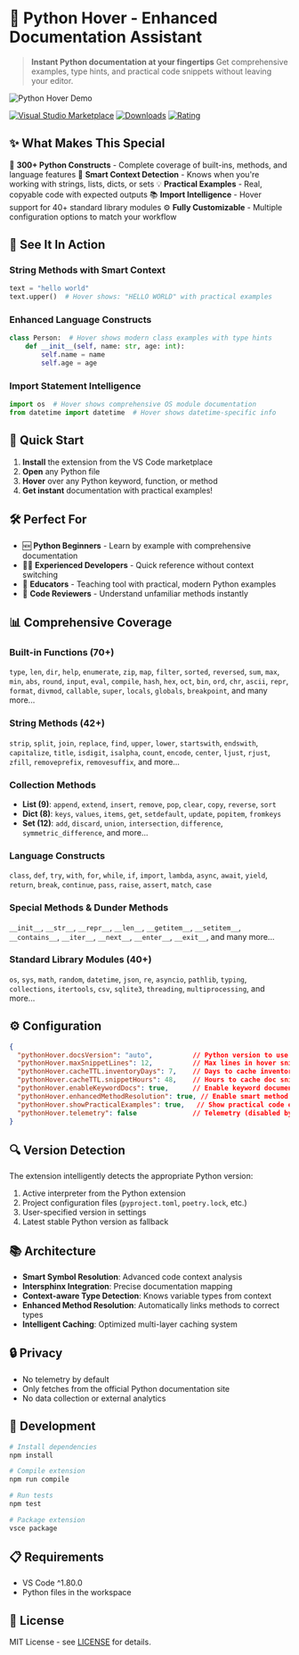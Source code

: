 # 🐍 Python Hover - Enhanced Documentation Assistant

> **Instant Python documentation at your fingertips**
> Get comprehensive examples, type hints, and practical code snippets without leaving your editor.

![Python Hover Demo](media/demo.gif)

[![Visual Studio Marketplace](https://img.shields.io/visual-studio-marketplace/v/KiidxAtlas.python-hover)](https://marketplace.visualstudio.com/items?itemName=KiidxAtlas.python-hover)
[![Downloads](https://img.shields.io/visual-studio-marketplace/d/KiidxAtlas.python-hover)](https://marketplace.visualstudio.com/items?itemName=KiidxAtlas.python-hover)
[![Rating](https://img.shields.io/visual-studio-marketplace/r/KiidxAtlas.python-hover)](https://marketplace.visualstudio.com/items?itemName=KiidxAtlas.python-hover)

## ✨ **What Makes This Special**

🚀 **300+ Python Constructs** - Complete coverage of built-ins, methods, and language features
🎯 **Smart Context Detection** - Knows when you're working with strings, lists, dicts, or sets
💡 **Practical Examples** - Real, copyable code with expected outputs
📚 **Import Intelligence** - Hover support for 40+ standard library modules
⚙️ **Fully Customizable** - Multiple configuration options to match your workflow

## 🎥 **See It In Action**

### **String Methods with Smart Context**

```python
text = "hello world"
text.upper()  # Hover shows: "HELLO WORLD" with practical examples
```

### **Enhanced Language Constructs**

```python
class Person:  # Hover shows modern class examples with type hints
    def __init__(self, name: str, age: int):
        self.name = name
        self.age = age
```

### **Import Statement Intelligence**

```python
import os  # Hover shows comprehensive OS module documentation
from datetime import datetime  # Hover shows datetime-specific info
```

## 🚀 **Quick Start**

1. **Install** the extension from the VS Code marketplace
2. **Open** any Python file
3. **Hover** over any Python keyword, function, or method
4. **Get instant** documentation with practical examples!

## 🛠 **Perfect For**

- 🆕 **Python Beginners** - Learn by example with comprehensive documentation
- 👨‍💻 **Experienced Developers** - Quick reference without context switching
- 🏫 **Educators** - Teaching tool with practical, modern Python examples
- 🔄 **Code Reviewers** - Understand unfamiliar methods instantly

## 📊 **Comprehensive Coverage**

### **Built-in Functions (70+)**

`type`, `len`, `dir`, `help`, `enumerate`, `zip`, `map`, `filter`, `sorted`, `reversed`, `sum`, `max`, `min`, `abs`, `round`, `input`, `eval`, `compile`, `hash`, `hex`, `oct`, `bin`, `ord`, `chr`, `ascii`, `repr`, `format`, `divmod`, `callable`, `super`, `locals`, `globals`, `breakpoint`, and many more...

### **String Methods (42+)**

`strip`, `split`, `join`, `replace`, `find`, `upper`, `lower`, `startswith`, `endswith`, `capitalize`, `title`, `isdigit`, `isalpha`, `count`, `encode`, `center`, `ljust`, `rjust`, `zfill`, `removeprefix`, `removesuffix`, and more...

### **Collection Methods**

- **List (9)**: `append`, `extend`, `insert`, `remove`, `pop`, `clear`, `copy`, `reverse`, `sort`
- **Dict (8)**: `keys`, `values`, `items`, `get`, `setdefault`, `update`, `popitem`, `fromkeys`
- **Set (12)**: `add`, `discard`, `union`, `intersection`, `difference`, `symmetric_difference`, and more...

### **Language Constructs**

`class`, `def`, `try`, `with`, `for`, `while`, `if`, `import`, `lambda`, `async`, `await`, `yield`, `return`, `break`, `continue`, `pass`, `raise`, `assert`, `match`, `case`

### **Special Methods & Dunder Methods**

`__init__`, `__str__`, `__repr__`, `__len__`, `__getitem__`, `__setitem__`, `__contains__`, `__iter__`, `__next__`, `__enter__`, `__exit__`, and many more...

### **Standard Library Modules (40+)**

`os`, `sys`, `math`, `random`, `datetime`, `json`, `re`, `asyncio`, `pathlib`, `typing`, `collections`, `itertools`, `csv`, `sqlite3`, `threading`, `multiprocessing`, and more...

## ⚙️ **Configuration**

```json
{
  "pythonHover.docsVersion": "auto",          // Python version to use for docs
  "pythonHover.maxSnippetLines": 12,          // Max lines in hover snippets
  "pythonHover.cacheTTL.inventoryDays": 7,    // Days to cache inventory files
  "pythonHover.cacheTTL.snippetHours": 48,    // Hours to cache doc snippets
  "pythonHover.enableKeywordDocs": true,      // Enable keyword documentation
  "pythonHover.enhancedMethodResolution": true, // Enable smart method resolution
  "pythonHover.showPracticalExamples": true,   // Show practical code examples
  "pythonHover.telemetry": false              // Telemetry (disabled by default)
}
```

## 🔍 **Version Detection**

The extension intelligently detects the appropriate Python version:

1. Active interpreter from the Python extension
2. Project configuration files (`pyproject.toml`, `poetry.lock`, etc.)
3. User-specified version in settings
4. Latest stable Python version as fallback

## 📚 **Architecture**

- **Smart Symbol Resolution**: Advanced code context analysis
- **Intersphinx Integration**: Precise documentation mapping
- **Context-aware Type Detection**: Knows variable types from context
- **Enhanced Method Resolution**: Automatically links methods to correct types
- **Intelligent Caching**: Optimized multi-layer caching system

## 🔒 **Privacy**

- No telemetry by default
- Only fetches from the official Python documentation site
- No data collection or external analytics

## 🧰 **Development**

```bash
# Install dependencies
npm install

# Compile extension
npm run compile

# Run tests
npm test

# Package extension
vsce package
```

## 📋 **Requirements**

- VS Code ^1.80.0
- Python files in the workspace

## 📄 **License**

MIT License - see [LICENSE](LICENSE) for details.
